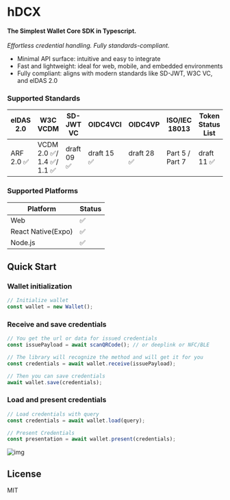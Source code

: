 # hDCX

**The Simplest Wallet Core SDK in Typescript.**<br/><br/>
_Effortless credential handling. Fully standards-compliant._

- Minimal API surface: intuitive and easy to integrate
- Fast and lightweight: ideal for web, mobile, and embedded environments
- Fully compliant: aligns with modern standards like SD-JWT, W3C VC, and eIDAS 2.0

### Supported Standards

| eIDAS 2.0  | W3C VCDM                    | SD-JWT VC   | OIDC4VCI    | OIDC4VP     | ISO/IEC 18013   | Token Status List |
| ---------- | --------------------------- | ----------- | ----------- | ----------- | --------------- | ----------------- |
| ARF 2.0 ✅ | VCDM 2.0 ✅/ 1.4 ✅/ 1.1 ✅ | draft 09 ✅ | draft 15 ✅ | draft 28 ✅ | Part 5 / Part 7 | draft 11 ✅       |

<!-- View full documentation on [here]() -->

### Supported Platforms

| Platform           | Status |
| ------------------ | ------ |
| Web                | ✅     |
| React Native(Expo) | ✅     |
| Node.js            | ✅     |

## Quick Start

### Wallet initialization

```ts
// Initialize wallet
const wallet = new Wallet();
```

### Receive and save credentials

```ts
// You get the url or data for issued credentials
const issuePayload = await scanQRCode(); // or deeplink or NFC/BLE

// The library will recognize the method and will get it for you
const credentials = await wallet.receive(issuePayload);

// Then you can save credentials
await wallet.save(credentials);
```

### Load and present credentials

```ts
// Load credentials with query
const credentials = await wallet.load(query);

// Present Credentials
const presentation = await wallet.present(credentials);
```

![img](/assets/wallet.png)

## License

MIT
